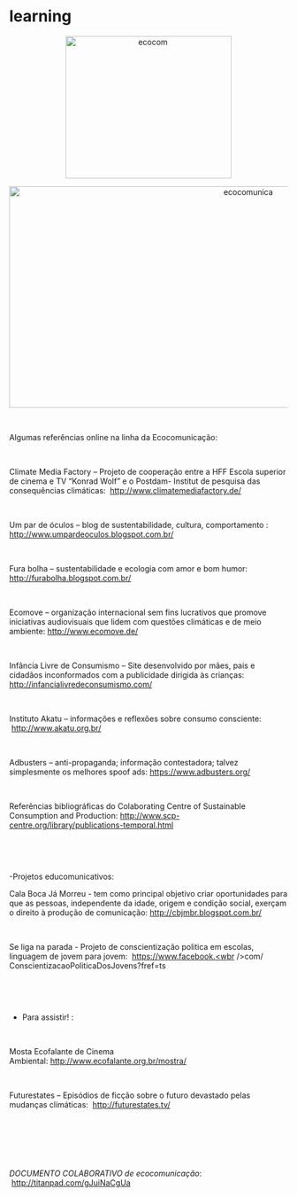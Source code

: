 learning
========
<p style="text-align: center;"><a href="http://www.radiko.com.br/wp-content/uploads/2013/03/ecocom.jpg"><img class="aligncenter size-medium wp-image-368" alt="ecocom" src="http://www.radiko.com.br/wp-content/uploads/2013/03/ecocom-300x257.jpg" width="300" height="257" /></a></p>
<p style="text-align: center;"><a href="http://www.radiko.com.br/wp-content/uploads/2013/03/ecocomunica.jpg"><img class="aligncenter size-full wp-image-372" alt="ecocomunica" src="http://www.radiko.com.br/wp-content/uploads/2013/03/ecocomunica.jpg" width="849" height="400" /></a></p>
&nbsp;

Algumas referências online na linha da Ecocomunicação:

&nbsp;

Climate Media Factory – Projeto de cooperação entre a HFF Escola superior de cinema e TV “Konrad Wolf” e o Postdam- Institut de pesquisa das consequências climáticas:  <a href="http://www.climatemediafactory.de/">http://www.climatemediafactory.de/</a>

&nbsp;

Um par de óculos – blog de sustentabilidade, cultura, comportamento : <a href="http://www.umpardeoculos.blogspot.com.br/">http://www.umpardeoculos.blogspot.com.br/</a>

&nbsp;

Fura bolha – sustentabilidade e ecologia com amor e bom humor: <a href="http://furabolha.blogspot.com.br/">http://furabolha.blogspot.com.br/</a>

&nbsp;

Ecomove – organização internacional sem fins lucrativos que promove iniciativas audiovisuais que lidem com questões climáticas e de meio ambiente: <a href="http://www.ecomove.de/">http://www.ecomove.de/</a>

&nbsp;

Infância Livre de Consumismo – Site desenvolvido por mães, pais e cidadãos inconformados com a publicidade dirigida às crianças: <a href="http://infancialivredeconsumismo.com/">http://infancialivredeconsumismo.com/</a>

&nbsp;

Instituto Akatu – informações e reflexões sobre consumo consciente:  <a href=" http://www.akatu.org.br/">http://www.akatu.org.br/</a>

&nbsp;

Adbusters – anti-propaganda; informação contestadora; talvez simplesmente os melhores spoof ads: <a href="https://www.adbusters.org/">https://www.adbusters.org/</a>

&nbsp;

Referências bibliográficas do Colaborating Centre of Sustainable Consumption and Production: <a href="http://www.scp-centre.org/library/publications-temporal.html">http://www.scp-centre.org/library/publications-temporal.html</a>

&nbsp;

&nbsp;

-Projetos educomunicativos:

Cala Boca Já Morreu - tem como principal objetivo criar oportunidades para que as pessoas, independente da idade, origem e condição social, exerçam o direito à produção de comunicação: <a href="http://cbjmbr.blogspot.com.br/">http://cbjmbr.blogspot.com.br/</a>

&nbsp;

Se liga na parada - Projeto de conscientização politica em escolas, linguagem de jovem para jovem:  <a href="https://www.facebook.com/ConscientizacaoPoliticaDosJovens?fref=ts" target="_blank">https://www.facebook.<wbr />com/<wbr />ConscientizacaoPoliticaDosJove<wbr />ns?fref=ts</a>

&nbsp;

&nbsp;

- Para assistir! :

&nbsp;

Mosta Ecofalante de Cinema Ambiental: <a href="http://www.ecofalante.org.br/mostra/">http://www.ecofalante.org.br/mostra/</a>

&nbsp;

Futurestates – Episódios de ficção sobre o futuro devastado pelas mudanças climáticas:  <a href="http://futurestates.tv/">http://futurestates.tv/</a>

&nbsp;

&nbsp;

&nbsp;

<em>DOCUMENTO COLABORATIVO de ecocomunicação</em>:  <a href="http://titanpad.com/gJuiNaCgUa">http://titanpad.com/gJuiNaCgUa</a>

&nbsp;

